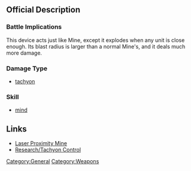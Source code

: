 ## Official Description

### Battle Implications

This device acts just like Mine, except it explodes when any unit is
close enough. Its blast radius is larger than a normal Mine's, and it
deals much more damage.

### Damage Type

- [tachyon](Damage/tachyon "wikilink")

### Skill

- [mind](Skills/mind "wikilink")

## Links

- [Laser Proximity Mine](Equipment/Misc/Laser_Proximity_Mine "wikilink")
- [Research/Tachyon Control](Research/Tachyon_Control "wikilink")

[Category:General](Category:General "wikilink")
[Category:Weapons](Category:Weapons "wikilink")